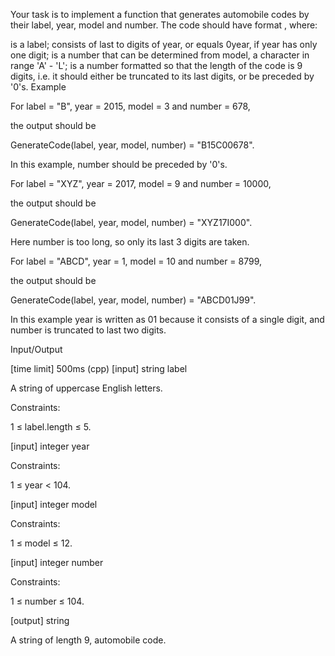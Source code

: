 Your task is to implement a function that generates automobile codes by their label, year, model and number. The code should have format <l><y><m><num>, where:

<l> is a label;
<y> consists of last to digits of year, or equals 0year, if year has only one digit;
<m> is a number that can be determined from model, a character in range 'A' - 'L';
<num> is a number formatted so that the length of the code is 9 digits, i.e. it should either be truncated to its last digits, or be preceded by '0's.
Example

For label = "B", year = 2015, model = 3 and number = 678,

the output should be

GenerateCode(label, year, model, number) = "B15C00678".

In this example, number should be preceded by '0's.

For label = "XYZ", year = 2017, model = 9 and number = 10000,

the output should be

GenerateCode(label, year, model, number) = "XYZ17I000".

Here number is too long, so only its last 3 digits are taken.

For label = "ABCD", year = 1, model = 10 and number = 8799,

the output should be

GenerateCode(label, year, model, number) = "ABCD01J99".

In this example year is written as 01 because it consists of a single digit, and number is truncated to last two digits.

Input/Output

[time limit] 500ms (cpp)
[input] string label

A string of uppercase English letters.

Constraints:

1 ≤ label.length ≤ 5.

[input] integer year

Constraints:

1 ≤ year < 104.

[input] integer model

Constraints:

1 ≤ model ≤ 12.

[input] integer number

Constraints:

1 ≤ number ≤ 104.

[output] string

A string of length 9, automobile code.
